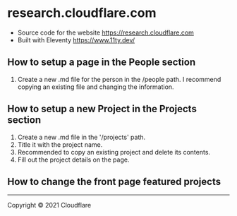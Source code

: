 # research.cloudflare.com

- Source code for the website https://research.cloudflare.com
- Built with Eleventy https://www.11ty.dev/


## How to setup a page in the People section

1. Create a new .md file for the person in the /people path. I recommend copying an existing file and changing the information.


## How to setup a new Project in the Projects section
                
1. Create a new .md file in the '/projects' path.
1. Title it with the project name.
1. Recommended to copy an existing project and delete its contents.
1. Fill out the project details on the page.


## How to change the front page featured projects
                        


----
Copyright &copy; 2021 Cloudflare
